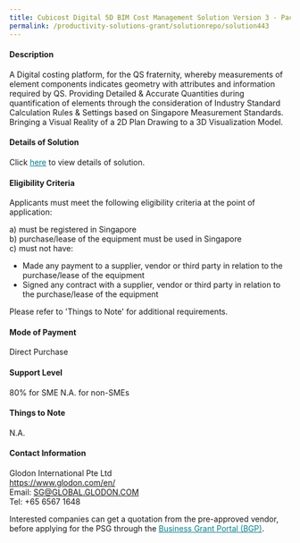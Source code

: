 ```yaml
---
title: Cubicost Digital 5D BIM Cost Management Solution Version 3 - Package 4 (5D BIM Takeoff for MEP - Full specs)
permalink: /productivity-solutions-grant/solutionrepo/solution443
---
```


#### Description

A Digital costing platform, for the QS fraternity, whereby measurements of element components indicates geometry with attributes and information required by QS. Providing Detailed & Accurate Quantities during quantification of elements through the consideration of Industry Standard Calculation Rules & Settings based on Singapore Measurement Standards. Bringing a Visual Reality of a 2D Plan Drawing to a 3D Visualization Model.

#### Details of Solution

Click <a href='https://gb-assist-staging.netlify.app/images/psg/Glodon_International_20200151_Annex_3_20200625152127_Part_4.pdf' style='color:#037e8a'>here</a> to view details of solution.

#### Eligibility Criteria

Applicants must meet the following eligibility criteria at the point of application:

a) must be registered in Singapore <br>
b) purchase/lease of the equipment must be used in Singapore <br>
c) must not have:
- Made any payment to a supplier, vendor or third party in relation to the purchase/lease of the equipment
- Signed any contract with a supplier, vendor or third party in relation to the purchase/lease of the equipment

Please refer to 'Things to Note' for additional requirements.

#### Mode of Payment
Direct Purchase

#### Support Level
80% for SME
N.A. for non-SMEs

#### Things to Note
N.A.

#### Contact Information
Glodon International Pte Ltd<br>https://www.glodon.com/en/<br>Email: SG@GLOBAL.GLODON.COM<br>Tel: +65 6567 1648

Interested companies can get a quotation from the pre-approved vendor, before applying for the PSG through the <a target='_blank' style='color:#037e8a' href='https://www.businessgrants.gov.sg/'>Business Grant Portal (BGP)</a>.
